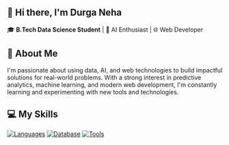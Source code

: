 ## 👋 Hi there, I'm Durga Neha

🎓 **B.Tech Data Science Student** | 🤖 AI Enthusiast | 🌐 Web Developer

## 💬 About Me
I'm passionate about using data, AI, and web technologies to build impactful solutions for real-world problems. With a strong interest in predictive analytics, machine learning, and modern web development, I'm constantly learning and experimenting with new tools and technologies.

## 💻 My Skills

[![Languages](https://skillicons.dev/icons?i=py,html,css,js,php)](https://skillicons.dev)
[![Database](https://skillicons.dev/icons?i=mysql)](https://skillicons.dev)
[![Tools](https://skillicons.dev/icons?i=git,github,vscode)](https://skillicons.dev)




<!--
**durganeha/durganeha** is a ✨ _special_ ✨ repository because its `README.md` (this file) appears on your GitHub profile.

Here are some ideas to get you started:

- 🔭 I’m currently working on ...
- 🌱 I’m currently learning ...
- 👯 I’m looking to collaborate on ...
- 🤔 I’m looking for help with ...
- 💬 Ask me about ...
- 📫 How to reach me: ...
- 😄 Pronouns: ...
- ⚡ Fun fact: ...
-->
